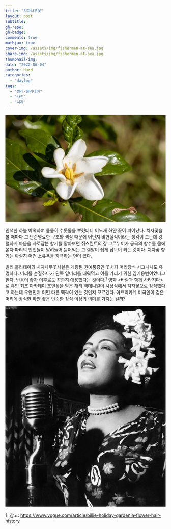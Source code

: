 ```yaml
---
title: "치자나무꽃"
layout: post
subtitle: 
gh-repo:
gh-badge:
comments: true
mathjax: true
cover-img: /assets/img/fishermen-at-sea.jpg
share-img: /assets/img/fishermen-at-sea.jpg
thumbnail-img:
date: "2022-06-04"
author: Hurd
categories: 
  - "daylog"
tags: 
  - "빌리-홀리데이"
  - "사진"
  - "치자"
---
```


![](/assets/img/IMG_5400-1-1024x683.jpg)

인색한 하늘 야속하여 틈틈히 수돗물을 뿌렸더니 어느새 하얀 꽃이 피어났다. 치자꽃을 볼 때마다 그 단순명료한 구조와 색상 때문에 어딘지 비현실적이라는 생각이 드는데 강렬하게 마음을 사로잡는 향기를 맡아보면 쥐스킨트의 쟝 그르누이가 궁극의 향수를 몸에 쏟자 파리의 빈민들이 달려들어 뜯어먹는 그 결말이 쉽게 납득이 되는 것이다. 치자꽃 향기는 확실히 어떤 소유욕을 자극하는 면이 있다.

빌리 홀리데이의 치자나무꽃사실은 개량된 원예품종인 꽃치자 머리장식 시그니처도 유명하다. 머리를 손질하다가 왼쪽 옆머리를 태워먹고 이를 가리기 위한 임기응변이었다고 한다. 반응이 좋자 이후로도 꾸준히 애용했다는 것이다.<sup>[1](#footnote_1)</sup> 영화 &lt;바람과 함께 사라지다&gt;로 흑인 최초 아카데미 조연상을 받은 해티 맥데니얼이 시상식에서 치자꽃으로 장식했다고 하는데 우연인지 어떤 다른 맥락이 있는 것인지 모르겠다. 아프리카계 미국인이 검은 머리에 장식한 하얀 꽃은 단순한 장식 이상의 의미를 가지는 걸까?

![](/assets/img/bille-holiday-gardenia_mic-use-musicians-allaboutjazz-com-c26f3a3d19631973a655e7ce1f071.jpg)

<a name="footnote_1">1</a>. 참고: https://www.vogue.com/article/billie-holiday-gardenia-flower-hair-history